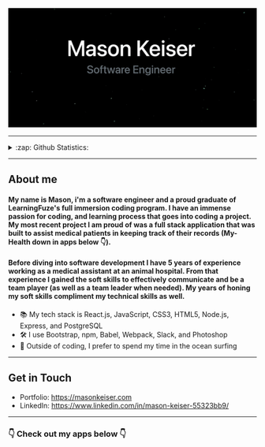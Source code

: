 <img src="back.gif" width="1000">


---

<details>
  <summary>:zap: Github Statistics: </summary>
  <img src="https://github-readme-stats.vercel.app/api?username=mason-keiser&show_icons=true&hide=contribs&card_width=500" />
  <img src="https://github-readme-stats.vercel.app/api/top-langs/?username=mason-keiser&layout=compact&theme=vue)](https://github.com/anuraghazra/github-readme-      stats" />
 </details>



---


##  About me

#### My name is Mason, i'm a software engineer and a proud graduate of LearningFuze's full immersion coding program. I have an immense passion for coding, and learning process that goes into coding a project. My most recent project I am proud of was a full stack application that was built to assist medical patients in keeping track of their records (My-Health down in apps below 👇).

#### Before diving into software development I have 5 years of experience working as a medical assistant at an animal hospital. From that experience I gained the soft skills to effectively communicate and be a team player (as well as a team leader when needed). My years of honing my soft skills compliment my technical skills as well.


* 📚 My tech stack is React.js, JavaScript, CSS3, HTML5, Node.js, Express, and PostgreSQL
* 🛠 I use Bootstrap, npm, Babel, Webpack, Slack, and Photoshop
* 🌊 Outside of coding, I prefer to spend my time in the ocean surfing

---

##  Get in Touch


* Portfolio: https://masonkeiser.com
* LinkedIn: https://www.linkedin.com/in/mason-keiser-55323bb9/

---

### 👇 Check out my apps below 👇
